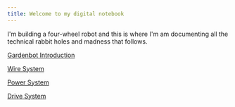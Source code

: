 ```yaml
---
title: Welcome to my digital notebook 
---
```


I'm building a four-wheel robot and this is where I'm am documenting all the technical rabbit holes and madness that follows.

[Gardenbot Introduction](gardenbot.md)

[Wire System](./systems/wire-system/wire-system.md)

[Power System](./systems/power-system/power-system.md)

[Drive System](./systems/drive-system/drive-system.md)